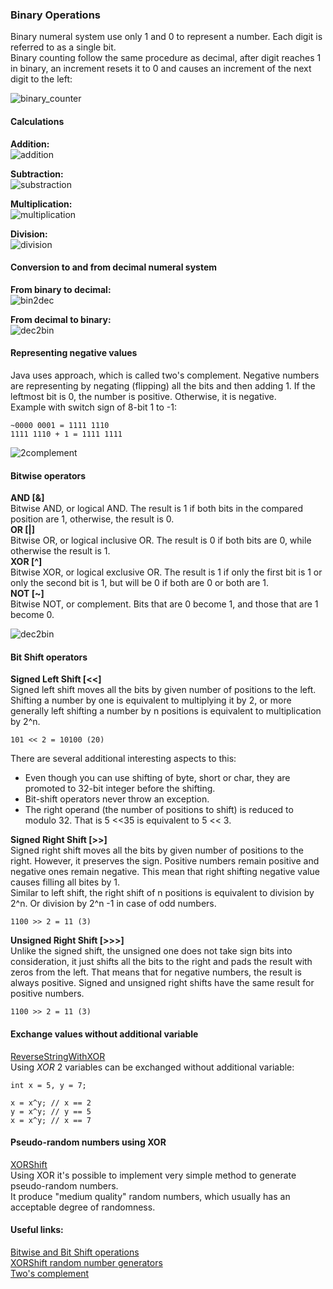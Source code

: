### Binary Operations

Binary numeral system use only 1 and 0 to represent a number. Each digit is referred to as a single bit.  
Binary counting follow the same procedure as decimal, after digit reaches 1 in binary, 
an increment resets it to 0 and causes an increment of the next digit to the left:  

![binary_counter](https://github.com/aTan-aka-Xellos/java-algorithms/blob/master/src/main/resources/img/numbers/binary_counter.gif)   


#### Calculations

**Addition:**  
![addition](https://github.com/aTan-aka-Xellos/java-algorithms/blob/master/src/main/resources/img/numbers/addition.png)  

**Subtraction:**  
![substraction](https://github.com/aTan-aka-Xellos/java-algorithms/blob/master/src/main/resources/img/numbers/substraction.png)

**Multiplication:**  
![multiplication](https://github.com/aTan-aka-Xellos/java-algorithms/blob/master/src/main/resources/img/numbers/multiplication.png)

**Division:**  
![division](https://github.com/aTan-aka-Xellos/java-algorithms/blob/master/src/main/resources/img/numbers/division.png)  

#### Conversion to and from decimal numeral system  

**From binary to decimal:**  
![bin2dec](https://github.com/aTan-aka-Xellos/java-algorithms/blob/master/src/main/resources/img/numbers/bin2dec.png)   

**From decimal to binary:**  
![dec2bin](https://github.com/aTan-aka-Xellos/java-algorithms/blob/master/src/main/resources/img/numbers/dec2bin.png) 

#### Representing negative values  

Java uses approach, which is called two's complement. 
Negative numbers are representing by negating (flipping) all the bits and then adding 1. 
If the leftmost bit is 0, the number is positive. Otherwise, it is negative.  
Example with switch sign of 8-bit 1 to -1:       
```
~0000 0001 = 1111 1110  
1111 1110 + 1 = 1111 1111
```
     
![2complement](https://github.com/aTan-aka-Xellos/java-algorithms/blob/master/src/main/resources/img/numbers/2complement.jpg)   


#### Bitwise operators  
 
**AND [&]**  
Bitwise AND, or logical AND. The result is 1 if both bits in the compared position are 1, otherwise, the result is 0.  
**OR [|]**  
Bitwise OR, or logical inclusive OR. The result is 0 if both bits are 0, while otherwise the result is 1.  
**XOR [^]**  
Bitwise XOR, or logical exclusive OR. The result is 1 if only the first bit is 1 or only the second bit is 1, but will be 0 if both are 0 or both are 1.  
**NOT [~]**  
Bitwise NOT, or complement. Bits that are 0 become 1, and those that are 1 become 0.  

![dec2bin](https://github.com/aTan-aka-Xellos/java-algorithms/blob/master/src/main/resources/img/numbers/bitwise_operators.jpg)  
   
#### Bit Shift operators  

**Signed Left Shift [<<]**  
Signed left shift moves all the bits by given number of positions to the left.   
Shifting a number by one is equivalent to multiplying it by 2, 
or more generally left shifting a number by n positions is equivalent to multiplication by 2^n.  
```
101 << 2 = 10100 (20)  
```

There are several additional interesting aspects to this:  

* Even though you can use shifting of byte, short or char, they are promoted to 32-bit integer before the shifting.  
* Bit-shift operators never throw an exception.  
* The right operand (the number of positions to shift) is reduced to modulo 32. That is 5 <<35 is equivalent to 5 << 3.  

**Signed Right Shift [>>]**  
Signed right shift moves all the bits by given number of positions to the right. 
However, it preserves the sign. Positive numbers remain positive and negative ones remain negative.
This mean that right shifting negative value causes filling all bites by 1.   
Similar to left shift, the right shift of n positions is equivalent to division by 2^n. 
Or division by 2^n -1 in case of odd numbers.  
```
1100 >> 2 = 11 (3)
```  

**Unsigned Right Shift [>>>]**  
Unlike the signed shift, the unsigned one does not take sign bits into consideration, 
it just shifts all the bits to the right and pads the result with zeros from the left. 
That means that for negative numbers, the result is always positive. 
Signed and unsigned right shifts have the same result for positive numbers.  
```
1100 >> 2 = 11 (3)
```    

#### Exchange values without additional variable  

[ReverseStringWithXOR](src/main/java/algorithms/numbers/bits/ReverseStringWithXOR.java)  
Using *XOR* 2 variables can be exchanged without additional variable:  
```
int x = 5, y = 7; 

x = x^y; // x == 2
y = x^y; // y == 5
x = x^y; // x == 7
```  


#### Pseudo-random numbers using XOR

[XORShift](src/main/java/algorithms/numbers/bits/XORShift.java)  
Using XOR it's possible to implement very simple method to generate pseudo-random numbers.  
It produce "medium quality" random numbers, which usually has an acceptable degree of randomness.    
 

#### Useful links:  
[Bitwise and Bit Shift operations](https://www.vojtechruzicka.com/bit-manipulation-java-bitwise-bit-shift-operations)  
[XORShift random number generators](https://www.javamex.com/tutorials/random_numbers/xorshift.shtml)  
[Two's complement](https://en.wikipedia.org/wiki/Two%27s_complement)  

